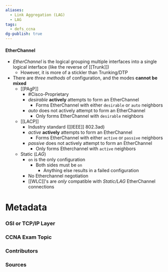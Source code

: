 ```yaml
---
aliases:
  - Link Aggregation (LAG)
  - LAG
tags:
  - defs_ccna
dg-publish: true
---
```

#### EtherChannel
- *EtherChannel* is the logical grouping multiple interfaces into a single logical interface (like the reverse of [[Trunk]])
	- However, it is more of a stickler than Trunking/DTP
- There are *three methods* of configuration, and the modes **cannot be mixed**
	- [[PAgP]]
		- #Cisco-Proprietary 
		- *desirable* **actively** attempts to form an EtherChannel
			- Forms EtherChannel with either `desirable` or `auto` neighbors
		- *auto* does not actively attempt to form an EtherChannel
			- Only forms EtherChannel with `desirable` neighbors
	- [[LACP]]
		- Industry standard ([[IEEE]] 802.3ad)
		- *active* **actively** attempts to form an EtherChannel
			- Forms EtherChannel with either `active` or `passive` neighbors
		- *passive* does not actively attempt to form an EtherChannel
			- Only forms Etherchannel with `active` neighbors
	- Static (*LAG*)
		- `on` is the only configuration
			- Both sides must be `on`
				- Anything else results in a failed configuration
		- No Etherchannel negotiation
		- [[WLC]]'s are *only* compatible with *Static/LAG* EtherChannel connections





# Metadata
### OSI or TCP/IP Layer

### CCNA Exam Topic

### Contributors

### Sources


